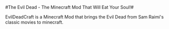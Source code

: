 #The Evil Dead - The Minecraft Mod That Will Eat Your Soul!#

EvilDeadCraft is a Minecraft Mod that brings the Evil Dead from Sam Raimi's classic movies to minecraft.